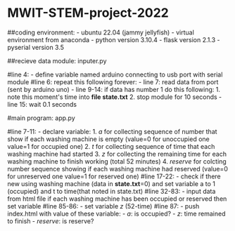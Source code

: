 # MWIT-STEM-project-2022
##coding environment:
    - ubuntu 22.04 (jammy jellyfish)
    - virtual environment from anaconda
    - python version 3.10.4
    - flask version 2.1.3
    - pyserial version 3.5


##recieve data module: inputer.py

#line 4: 
    - define variable named arduino connecting to usb port with serial module
#line 6: repeat this following forever:
    - line 7: read data from port (sent by arduino uno)
    - line 9-14: if data has number 1 do this following:
        1. note this moment's time into **file state.txt**
        2. stop module for 10 seconds
    - line 15: wait 0.1 seconds


#main program: app.py

#line 7-11: 
    - declare variable:
        1.  *a* for collecting sequence of number that show if each washing machine is empty (value=0 for unoccupied one value=1 for occupied one)
        2.  *t* for collecting sequence of time that each washing machine had started
        3.  *z* for collecting the remaining time for each washing machine to finish working (total 52 minutes)
        4.  *reserve* for colcting number sequence showing if each washing machine had reserved (value=0 for unreserved one value=1 for reserved one)
#line 17-22:
    - check if there new using washing machine (data in **state.txt**=0) and set variable a to 1 (occupied) and t to time(that noted in state.txt)
#line 32-83:
    - input data from html file if each washing machine has been occupied or reserved then set variable
#line 85-86:
    - set variable *z* (52-time)
#line 87:
    - push index.html with value of these variable:
        - *a*: is occupied?
        - *z*: time remained to finish
        - *reserve*: is reserve?

